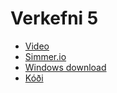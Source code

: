 # Verkefni 5

* [Video](https://www.youtube.com/watch?v=a3ARbcZX65o)
* [Simmer.io]()
* [Windows download]()
* [Kóði](/scripts)
